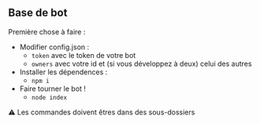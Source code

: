 ## Base de bot

Première chose à faire :

- Modifier config.json :
    -   `token` avec le token de votre bot
    -   `owners` avec votre id et (si vous développez à deux) celui des autres
- Installer les dépendences :
    -   `npm i`
- Faire tourner le bot !
    -   `node index`

⚠️ Les commandes doivent êtres dans des sous-dossiers